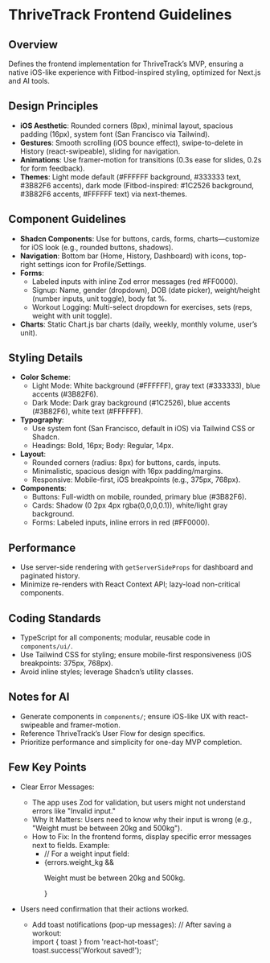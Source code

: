 # ThriveTrack Frontend Guidelines

## Overview
Defines the frontend implementation for ThriveTrack’s MVP, ensuring a native iOS-like experience with Fitbod-inspired styling, optimized for Next.js and AI tools.

## Design Principles
- **iOS Aesthetic**: Rounded corners (8px), minimal layout, spacious padding (16px), system font (San Francisco via Tailwind).
- **Gestures**: Smooth scrolling (iOS bounce effect), swipe-to-delete in History (react-swipeable), sliding for navigation.
- **Animations**: Use framer-motion for transitions (0.3s ease for slides, 0.2s for form feedback).
- **Themes**: Light mode default (#FFFFFF background, #333333 text, #3B82F6 accents), dark mode (Fitbod-inspired: #1C2526 background, #3B82F6 accents, #FFFFFF text) via next-themes.

## Component Guidelines
- **Shadcn Components**: Use for buttons, cards, forms, charts—customize for iOS look (e.g., rounded buttons, shadows).
- **Navigation**: Bottom bar (Home, History, Dashboard) with icons, top-right settings icon for Profile/Settings.
- **Forms**:
  - Labeled inputs with inline Zod error messages (red #FF0000).
  - Signup: Name, gender (dropdown), DOB (date picker), weight/height (number inputs, unit toggle), body fat %.
  - Workout Logging: Multi-select dropdown for exercises, sets (reps, weight with unit toggle).
- **Charts**: Static Chart.js bar charts (daily, weekly, monthly volume, user’s unit).

## Styling Details
- **Color Scheme**:
  - Light Mode: White background (#FFFFFF), gray text (#333333), blue accents (#3B82F6).
  - Dark Mode: Dark gray background (#1C2526), blue accents (#3B82F6), white text (#FFFFFF).
- **Typography**:
  - Use system font (San Francisco, default in iOS) via Tailwind CSS or Shadcn.
  - Headings: Bold, 16px; Body: Regular, 14px.
- **Layout**:
  - Rounded corners (radius: 8px) for buttons, cards, inputs.
  - Minimalistic, spacious design with 16px padding/margins.
  - Responsive: Mobile-first, iOS breakpoints (e.g., 375px, 768px).
- **Components**:
  - Buttons: Full-width on mobile, rounded, primary blue (#3B82F6).
  - Cards: Shadow (0 2px 4px rgba(0,0,0,0.1)), white/light gray background.
  - Forms: Labeled inputs, inline errors in red (#FF0000).

## Performance
- Use server-side rendering with `getServerSideProps` for dashboard and paginated history.
- Minimize re-renders with React Context API; lazy-load non-critical components.

## Coding Standards
- TypeScript for all components; modular, reusable code in `components/ui/`.
- Use Tailwind CSS for styling; ensure mobile-first responsiveness (iOS breakpoints: 375px, 768px).
- Avoid inline styles; leverage Shadcn’s utility classes.

## Notes for AI
- Generate components in `components/`; ensure iOS-like UX with react-swipeable and framer-motion.
- Reference ThriveTrack’s User Flow for design specifics.
- Prioritize performance and simplicity for one-day MVP completion.

## Few Key Points
- Clear Error Messages:
  - The app uses Zod for validation, but users might not understand errors like "Invalid input."
  - Why It Matters: Users need to know why their input is wrong (e.g., "Weight must be between 20kg and 500kg").
  - How to Fix: In the frontend forms, display specific error messages next to fields. Example:
    - // For a weight input field:
    - {errors.weight_kg && <p className="text-red-500">Weight must be between 20kg and 500kg.</p>}

- Users need confirmation that their actions worked.
  - Add toast notifications (pop-up messages):
    // After saving a workout:  
    import { toast } from 'react-hot-toast';  
    toast.success('Workout saved!');